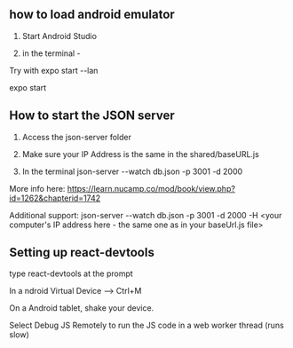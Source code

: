 ## how to load android emulator

1. Start Android Studio

2. in the terminal -

Try with
expo start --lan

expo start

## How to start the JSON server

1. Access the json-server folder

2. Make sure your IP Address is the same in the shared/baseURL.js

3. In the terminal
   json-server --watch db.json -p 3001 -d 2000

More info here: https://learn.nucamp.co/mod/book/view.php?id=1262&chapterid=1742

Additional support:
json-server --watch db.json -p 3001 -d 2000 -H <your computer's IP address here - the same one as in your baseUrl.js file>

## Setting up react-devtools

type react-devtools at the prompt

In a ndroid Virtual Device --> Ctrl+M

On a Android tablet, shake your device.

Select Debug JS Remotely to run the JS code in a web worker thread (runs slow)
